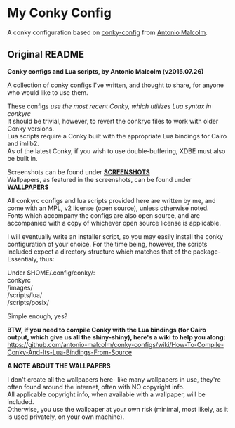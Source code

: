 # My Conky Config

A conky configuration based on [conky-config](https://github.com/antonio-malcolm/conky-configs) from [Antonio Malcolm](https://github.com/antonio-malcolm).

## Original README

**Conky configs and Lua scripts, by Antonio Malcolm (v2015.07.26)**

A collection of conky configs I've written, and thought to share, for anyone who would like to use them.  

These configs *use the most recent Conky, which utilizes Lua syntax in conkyrc*  
It should be trivial, however, to revert the conkryc files to work with older Conky versions.  
Lua scripts require a Conky built with the appropriate Lua bindings for Cairo and imlib2.  
As of the latest Conky, if you wish to use double-buffering, XDBE must also be built in.  

Screenshots can be found under **[SCREENSHOTS](SCREENSHOTS)**  
Wallpapers, as featured in the screenshots, can be found under **[WALLPAPERS](WALLPAPERS)**  

All conkyrc configs and lua scripts provided here are written by me, and come with an MPL, v2 license (open source), unless otherwise noted.  
Fonts which accompany the configs are also open source, and are accompanied with a copy of whichever open source license is applicable.  

I will eventually write an installer script, so you may easily install the conky configuration of your choice.
For the time being, however, the scripts included expect a directory structure which matches that of the package-  
Essentialy, thus:

Under $HOME/.config/conky/:  
conkyrc  
/images/  
/scripts/lua/  
/scripts/posix/  

Simple enough, yes?

**BTW, if you need to compile Conky with the Lua bindings (for Cairo output, which give us all the shiny-shiny), here's a wiki to help you along:** https://github.com/antonio-malcolm/conky-configs/wiki/How-To-Compile-Conky-And-Its-Lua-Bindings-From-Source


**A NOTE ABOUT THE WALLPAPERS**

I don't create all the wallpapers here- like many wallpapers in use, they're often found around the internet, often with NO copyright info.  
All applicable copyright info, when available with a wallpaper, will be included.  
Otherwise, you use the wallpaper at your own risk (minimal, most likely, as it is used privately, on your own machine).

